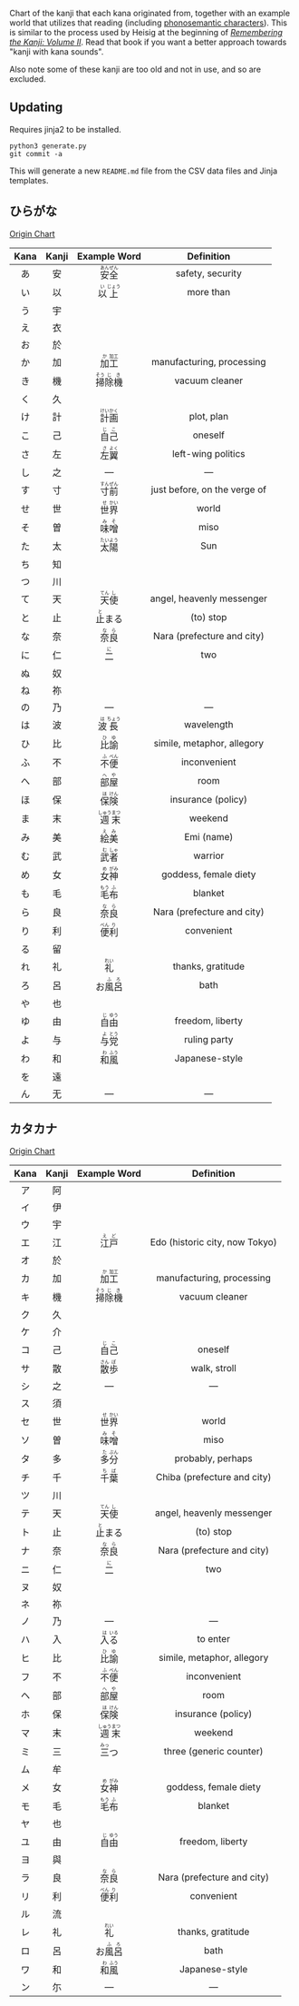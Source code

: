 <!-- This Markdown file is generated automatically: edit the Jinja templates instead -->

Chart of the kanji that each kana originated from, together with an example world that utilizes that reading (including [phonosemantic characters](https://en.wikipedia.org/wiki/Chinese_characters#Phono-semantic_compounds)). This is similar to the process used by Heisig at the beginning of [_Remembering the Kanji: Volume II_](https://en.wikipedia.org/wiki/Remembering_the_Kanji_and_Remembering_the_Hanzi). Read that book if you want a better approach towards "kanji with kana sounds".

Also note some of these kanji are too old and not in use, and so are excluded.

## Updating

Requires jinja2 to be installed.

```
python3 generate.py
git commit -a
```

This will generate a new `README.md` file from the CSV data files and Jinja templates.

## ひらがな

[Origin Chart](https://commons.wikimedia.org/wiki/File:Hiragana_origin.svg)


| Kana | Kanji | Example Word | Definition |
|:----:|:-----:|:------------:|:----------:|
| あ | 安 | <ruby>安<rp>(</rp><rt>あん</rt><rp>)</rp>全<rp>(</rp><rt>ぜん</rt><rp>)</rp></ruby> | safety, security |
| い | 以 | <ruby>以<rp>(</rp><rt>い</rt><rp>)</rp>上<rp>(</rp><rt>じょう</rt><rp>)</rp></ruby> | more than |
| う | 宇 |  |  |
| え | 衣 |  |  |
| お | 於 |  |  |
| か | 加 | <ruby>加<rp>(</rp><rt>か</rt><rp>)</rp>工<rp>(</rp><rt>加工</rt><rp>)</rp></ruby> | manufacturing, processing |
| き | 機 | <ruby>掃<rp>(</rp><rt>そう</rt><rp>)</rp>除<rp>(</rp><rt>じ</rt><rp>)</rp>機<rp>(</rp><rt>き</rt><rp>)</rp></ruby> | vacuum cleaner |
| く | 久 |  |  |
| け | 計 | <ruby>計<rp>(</rp><rt>けい</rt><rp>)</rp>画<rp>(</rp><rt>かく</rt><rp>)</rp></ruby> | plot, plan |
| こ | 己 | <ruby>自<rp>(</rp><rt>じ</rt><rp>)</rp>己<rp>(</rp><rt>こ</rt><rp>)</rp></ruby> | oneself |
| さ | 左 | <ruby>左<rp>(</rp><rt>さ</rt><rp>)</rp>翼<rp>(</rp><rt>よく</rt><rp>)</rp></ruby> | left-wing politics |
| し | 之 | &mdash; | &mdash; |
| す | 寸 | <ruby>寸<rp>(</rp><rt>すん</rt><rp>)</rp>前<rp>(</rp><rt>ぜん</rt><rp>)</rp></ruby> | just before, on the verge of |
| せ | 世 | <ruby>世<rp>(</rp><rt>せ</rt><rp>)</rp>界<rp>(</rp><rt>かい</rt><rp>)</rp></ruby> | world |
| そ | 曽 | <ruby>味<rp>(</rp><rt>み</rt><rp>)</rp>噌<rp>(</rp><rt>そ</rt><rp>)</rp></ruby> | miso |
| た | 太 | <ruby>太<rp>(</rp><rt>たい</rt><rp>)</rp>陽<rp>(</rp><rt>よう</rt><rp>)</rp></ruby> | Sun |
| ち | 知 |  |  |
| つ | 川 |  |  |
| て | 天 | <ruby>天<rp>(</rp><rt>てん</rt><rp>)</rp>使<rp>(</rp><rt>し</rt><rp>)</rp></ruby> | angel, heavenly messenger |
| と | 止 | <ruby>止<rp>(</rp><rt>と</rt><rp>)</rp>ま<rp>(</rp><rt></rt><rp>)</rp>る<rp>(</rp><rt></rt><rp>)</rp></ruby> | (to) stop |
| な | 奈 | <ruby>奈<rp>(</rp><rt>な</rt><rp>)</rp>良<rp>(</rp><rt>ら</rt><rp>)</rp></ruby> | Nara (prefecture and city) |
| に | 仁 | <ruby>二<rp>(</rp><rt>に</rt><rp>)</rp></ruby> | two |
| ぬ | 奴 |  |  |
| ね | 祢 |  |  |
| の | 乃 | &mdash; | &mdash; |
| は | 波 | <ruby>波<rp>(</rp><rt>は</rt><rp>)</rp>長<rp>(</rp><rt>ちょう</rt><rp>)</rp></ruby> | wavelength |
| ひ | 比 | <ruby>比<rp>(</rp><rt>ひ</rt><rp>)</rp>諭<rp>(</rp><rt>ゆ</rt><rp>)</rp></ruby> | simile, metaphor, allegory |
| ふ | 不 | <ruby>不<rp>(</rp><rt>ふ</rt><rp>)</rp>便<rp>(</rp><rt>べん</rt><rp>)</rp></ruby> | inconvenient |
| へ | 部 | <ruby>部<rp>(</rp><rt>へ</rt><rp>)</rp>屋<rp>(</rp><rt>や</rt><rp>)</rp></ruby> | room |
| ほ | 保 | <ruby>保<rp>(</rp><rt>ほ</rt><rp>)</rp>険<rp>(</rp><rt>けん</rt><rp>)</rp></ruby> | insurance (policy) |
| ま | 末 | <ruby>週<rp>(</rp><rt>しゅう</rt><rp>)</rp>末<rp>(</rp><rt>まつ</rt><rp>)</rp></ruby> | weekend |
| み | 美 | <ruby>絵<rp>(</rp><rt>え</rt><rp>)</rp>美<rp>(</rp><rt>み</rt><rp>)</rp></ruby> | Emi (name) |
| む | 武 | <ruby>武<rp>(</rp><rt>む</rt><rp>)</rp>者<rp>(</rp><rt>しゃ</rt><rp>)</rp></ruby> | warrior |
| め | 女 | <ruby>女<rp>(</rp><rt>め</rt><rp>)</rp>神<rp>(</rp><rt>がみ</rt><rp>)</rp></ruby> | goddess, female diety |
| も | 毛 | <ruby>毛<rp>(</rp><rt>もう</rt><rp>)</rp>布<rp>(</rp><rt>ふ</rt><rp>)</rp></ruby> | blanket |
| ら | 良 | <ruby>奈<rp>(</rp><rt>な</rt><rp>)</rp>良<rp>(</rp><rt>ら</rt><rp>)</rp></ruby> | Nara (prefecture and city) |
| り | 利 | <ruby>便<rp>(</rp><rt>べん</rt><rp>)</rp>利<rp>(</rp><rt>り</rt><rp>)</rp></ruby> | convenient |
| る | 留 |  |  |
| れ | 礼 | <ruby>礼<rp>(</rp><rt>れい</rt><rp>)</rp></ruby> | thanks, gratitude |
| ろ | 呂 | <ruby>お<rp>(</rp><rt></rt><rp>)</rp>風<rp>(</rp><rt>ふ</rt><rp>)</rp>呂<rp>(</rp><rt>ろ</rt><rp>)</rp></ruby> | bath |
| や | 也 |  |  |
| ゆ | 由 | <ruby>自<rp>(</rp><rt>じ</rt><rp>)</rp>由<rp>(</rp><rt>ゆう</rt><rp>)</rp></ruby> | freedom, liberty |
| よ | 与 | <ruby>与<rp>(</rp><rt>よ</rt><rp>)</rp>党<rp>(</rp><rt>とう</rt><rp>)</rp></ruby> | ruling party |
| わ | 和 | <ruby>和<rp>(</rp><rt>わ</rt><rp>)</rp>風<rp>(</rp><rt>ふう</rt><rp>)</rp></ruby> | Japanese-style |
| を | 遠 |  |  |
| ん | 无 | &mdash; | &mdash; |


## カタカナ

[Origin Chart](https://commons.wikimedia.org/wiki/File:Katakana_origine.svg)


| Kana | Kanji | Example Word | Definition |
|:----:|:-----:|:------------:|:----------:|
| ア | 阿 |  |  |
| イ | 伊 |  |  |
| ウ | 宇 |  |  |
| エ | 江 | <ruby>江<rp>(</rp><rt>え</rt><rp>)</rp>戸<rp>(</rp><rt>ど</rt><rp>)</rp></ruby> | Edo (historic city, now Tokyo) |
| オ | 於 |  |  |
| カ | 加 | <ruby>加<rp>(</rp><rt>か</rt><rp>)</rp>工<rp>(</rp><rt>加工</rt><rp>)</rp></ruby> | manufacturing, processing |
| キ | 機 | <ruby>掃<rp>(</rp><rt>そう</rt><rp>)</rp>除<rp>(</rp><rt>じ</rt><rp>)</rp>機<rp>(</rp><rt>き</rt><rp>)</rp></ruby> | vacuum cleaner |
| ク | 久 |  |  |
| ケ | 介 |  |  |
| コ | 己 | <ruby>自<rp>(</rp><rt>じ</rt><rp>)</rp>己<rp>(</rp><rt>こ</rt><rp>)</rp></ruby> | oneself |
| サ | 散 | <ruby>散<rp>(</rp><rt>さん</rt><rp>)</rp>歩<rp>(</rp><rt>ぽ</rt><rp>)</rp></ruby> | walk, stroll |
| シ | 之 | &mdash; | &mdash; |
| ス | 須 |  |  |
| セ | 世 | <ruby>世<rp>(</rp><rt>せ</rt><rp>)</rp>界<rp>(</rp><rt>かい</rt><rp>)</rp></ruby> | world |
| ソ | 曽 | <ruby>味<rp>(</rp><rt>み</rt><rp>)</rp>噌<rp>(</rp><rt>そ</rt><rp>)</rp></ruby> | miso |
| タ | 多 | <ruby>多<rp>(</rp><rt>た</rt><rp>)</rp>分<rp>(</rp><rt>ぶん</rt><rp>)</rp></ruby> | probably, perhaps |
| チ | 千 | <ruby>千<rp>(</rp><rt>ち</rt><rp>)</rp>葉<rp>(</rp><rt>ば</rt><rp>)</rp></ruby> | Chiba (prefecture and city) |
| ツ | 川 |  |  |
| テ | 天 | <ruby>天<rp>(</rp><rt>てん</rt><rp>)</rp>使<rp>(</rp><rt>し</rt><rp>)</rp></ruby> | angel, heavenly messenger |
| ト | 止 | <ruby>止<rp>(</rp><rt>と</rt><rp>)</rp>ま<rp>(</rp><rt></rt><rp>)</rp>る<rp>(</rp><rt></rt><rp>)</rp></ruby> | (to) stop |
| ナ | 奈 | <ruby>奈<rp>(</rp><rt>な</rt><rp>)</rp>良<rp>(</rp><rt>ら</rt><rp>)</rp></ruby> | Nara (prefecture and city) |
| ニ | 仁 | <ruby>二<rp>(</rp><rt>に</rt><rp>)</rp></ruby> | two |
| ヌ | 奴 |  |  |
| ネ | 祢 |  |  |
| ノ | 乃 | &mdash; | &mdash; |
| ハ | 入 | <ruby>入<rp>(</rp><rt>は</rt><rp>)</rp>る<rp>(</rp><rt>いる</rt><rp>)</rp></ruby> | to enter |
| ヒ | 比 | <ruby>比<rp>(</rp><rt>ひ</rt><rp>)</rp>諭<rp>(</rp><rt>ゆ</rt><rp>)</rp></ruby> | simile, metaphor, allegory |
| フ | 不 | <ruby>不<rp>(</rp><rt>ふ</rt><rp>)</rp>便<rp>(</rp><rt>べん</rt><rp>)</rp></ruby> | inconvenient |
| ヘ | 部 | <ruby>部<rp>(</rp><rt>へ</rt><rp>)</rp>屋<rp>(</rp><rt>や</rt><rp>)</rp></ruby> | room |
| ホ | 保 | <ruby>保<rp>(</rp><rt>ほ</rt><rp>)</rp>険<rp>(</rp><rt>けん</rt><rp>)</rp></ruby> | insurance (policy) |
| マ | 末 | <ruby>週<rp>(</rp><rt>しゅう</rt><rp>)</rp>末<rp>(</rp><rt>まつ</rt><rp>)</rp></ruby> | weekend |
| ミ | 三 | <ruby>三<rp>(</rp><rt>みっ</rt><rp>)</rp>つ<rp>(</rp><rt></rt><rp>)</rp></ruby> | three (generic counter) |
| ム | 牟 |  |  |
| メ | 女 | <ruby>女<rp>(</rp><rt>め</rt><rp>)</rp>神<rp>(</rp><rt>がみ</rt><rp>)</rp></ruby> | goddess, female diety |
| モ | 毛 | <ruby>毛<rp>(</rp><rt>もう</rt><rp>)</rp>布<rp>(</rp><rt>ふ</rt><rp>)</rp></ruby> | blanket |
| ヤ | 也 |  |  |
| ユ | 由 | <ruby>自<rp>(</rp><rt>じ</rt><rp>)</rp>由<rp>(</rp><rt>ゆう</rt><rp>)</rp></ruby> | freedom, liberty |
| ヨ | 與 |  |  |
| ラ | 良 | <ruby>奈<rp>(</rp><rt>な</rt><rp>)</rp>良<rp>(</rp><rt>ら</rt><rp>)</rp></ruby> | Nara (prefecture and city) |
| リ | 利 | <ruby>便<rp>(</rp><rt>べん</rt><rp>)</rp>利<rp>(</rp><rt>り</rt><rp>)</rp></ruby> | convenient |
| ル | 流 |  |  |
| レ | 礼 | <ruby>礼<rp>(</rp><rt>れい</rt><rp>)</rp></ruby> | thanks, gratitude |
| ロ | 呂 | <ruby>お<rp>(</rp><rt></rt><rp>)</rp>風<rp>(</rp><rt>ふ</rt><rp>)</rp>呂<rp>(</rp><rt>ろ</rt><rp>)</rp></ruby> | bath |
| ワ | 和 | <ruby>和<rp>(</rp><rt>わ</rt><rp>)</rp>風<rp>(</rp><rt>ふう</rt><rp>)</rp></ruby> | Japanese-style |
| ン | 尓 | &mdash; | &mdash; |
